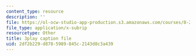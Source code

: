 ```yaml
---
content_type: resource
description: ''
file: https://ol-ocw-studio-app-production.s3.amazonaws.com/courses/8-286-the-early-universe-fall-2013/2df2b229d8785989845c2143d8c3a439_-yIKKST-_Mw.vtt
file_type: application/x-subrip
resourcetype: Other
title: 3play caption file
uid: 2df2b229-d878-5989-845c-2143d8c3a439
---
```

